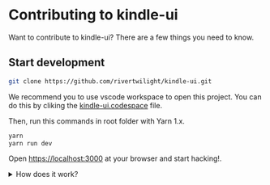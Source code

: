# Contributing to kindle-ui

Want to contribute to kindle-ui? There are a few things you need to know.

## Start development

```bash
git clone https://github.com/rivertwilight/kindle-ui.git
```

We recommend you to use vscode workspace to open this project. You can do this by cliking the [kindle-ui.codespace](./kindle-ui.code-workspace) file.

Then, run this commands in root folder with Yarn 1.x.

```bash
yarn
yarn run dev
```

Open [https://localhost:3000](https://localhost:3000) at your browser and start hacking!.

<details>
    <summary>How does it work?</summary>
    
    We use yarn's workspace to manage the dependency, which is enabled in package.json by:

    ```json
    "workspaces": [
        "packages/*"
    ]
    ```

    In the [docs](./packages/docs/) folder, we'll link '@kindle-ui/core' to local version instead of the online so we can test the component locally.

    ```json
    "dependencies": {
        "@kindle-ui/core": "workspace:*",
    }
    ```

</detials>

## Publish the package

1. Change the version number in `package.json` of the package you want to update (e.g. `@kindle-ui/core`)

2. Run these command at the package directory

```bash
npm publishg
```

## 常见问题

### I. 抛出“Can't resolve 'kindle-ui'...”之类的错误

请尝试以下三种解决方案：

1. 检查`dist`文件夹是否为空，如果是，运行`npm run build`构建生产包，然后运行`npm run dev`。

2. 检查`playground/node_modules/kindle-ui`是否存在并链接到根目录。 如果没有，你可能需要在 `playgrpund` 文件夹中手动运行 `npm i ../ -save`。

3. 如果 1 和 2 都不起作用，打开两个终端，在第一个终端运行`npm run build-watch`，在另一个终端运行`npm run start-playground`。

## Reference

-   [YouTube](https://www.youtube.com/watch?v=jsooU1Hgaf4)
